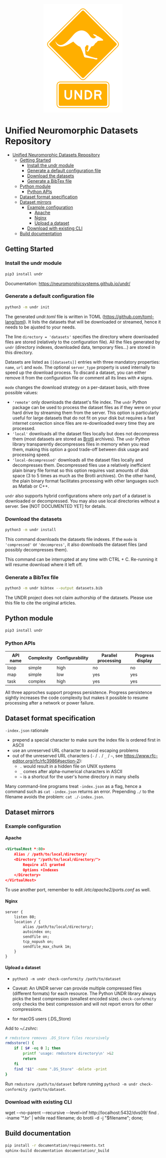<p align="center">
    <img src="https://raw.githubusercontent.com/neuromorphicsystems/undr/main/undr.png" width="256">
</p>

# Unified Neuromorphic Datasets Repository

- [Unified Neuromorphic Datasets Repository](#unified-neuromorphic-datasets-repository)
    - [Getting Started](#getting-started)
        - [Install the undr module](#install-the-undr-module)
        - [Generate a default configuration file](#generate-a-default-configuration-file)
        - [Download the datasets](#download-the-datasets)
        - [Generate a BibTex file](#generate-a-bibtex-file)
    - [Python module](#python-module)
        - [Python APIs](#python-apis)
    - [Dataset format specification](#dataset-format-specification)
    - [Dataset mirrors](#dataset-mirrors)
        - [Example configuration](#example-configuration)
            - [Apache](#apache)
            - [Nginx](#nginx)
            - [Upload a dataset](#upload-a-dataset)
        - [Download with existing CLI](#download-with-existing-cli)
    - [Build documentation](#build-documentation)

## Getting Started

### Install the undr module

```sh
pip3 install undr
```

Documentation: https://neuromorphicsystems.github.io/undr/

### Generate a default configuration file

```sh
python3 -m undr init
```

The generated _undr.toml_ file is written in TOML (https://github.com/toml-lang/toml). It lists the datasets that will be downloaded or streamed, hence it needs to be ajusted to your needs.

The line `directory = 'datasets'` specifies the directory where downloaded files are stored (relatively to the configuration file). All the files generated by `undr` (directory indexes, downloaded data, temporary files...) are stored in this directory.

Datasets are listed as `[[datasets]]` entries with three mandatory properties: `name`, `url` and `mode`. The optional `server_type` property is used internally to speed up the download process. To discard a dataset, you can either remove it from the configuration file or comment all its lines with `#` signs.

`mode` changes the download strategy on a per-dataset basis, with three possible values:

-   `'remote'` only downloads the dataset's file index. The `undr` Python package can be used to process the dataset files as if they were on your hard drive by streaming them from the server. This option is particularly useful for large datasets that do not fit on your disk but requires a fast internet connection since files are re-downloaded every time they are processed.
-   `'local'` downloads all the dataset files locally but does not decompress them (most datasets are stored as [Brotli](https://github.com/google/brotli/) archives). The `undr` Python library transparently decompresses files in memory when you read them, making this option a good trade-off between disk usage and processing speed.
-   `'local-decompressed'` downloads all the dataset files locally and decompresses them. Decompressed files use a relatively inefficient plain binary file format so this option requires vast amounts of disk space (3 to 5 times as much as the Brotli archives). On the other hand, the plain binary format facilitates processing with other languages such as Matlab or C++.

`undr` also supports hybrid configurations where only part of a dataset is downloaded or decompressed. You may also use local directories without a server. See [NOT DOCUMENTED YET] for details.

### Download the datasets

```sh
python3 -m undr install
```

This command downloads the datasets file indexes. If the `mode` is `'compressed'` or `'decompress'`, it also downloads the dataset files (and possibly decompresses them).

This command can be interrupted at any time with CTRL + C. Re-running it will resume download where it left off.

### Generate a BibTex file

```sh
python3 -m undr bibtex --output datasets.bib
```

The UNDR project does not claim authorship of the datasets. Please use this file to cite the origiinal articles.

## Python module

```sh
pip3 install undr
```

### Python APIs

| API name | Complexity | Configurability | Parallel processing | Progress display |
| -------- | ---------- | --------------- | ------------------- | ---------------- |
| loop     | simple     | high            | no                  | no               |
| map      | simple     | low             | yes                 | yes              |
| task     | complex    | high            | yes                 | yes              |

All three approches support progress persistence. Progress persistence sightly increases the code complexity but makes it possible to resume processing after a network or power failure.

## Dataset format specification

`-index.json` rationale

-   prepend a special character to make sure the index file is ordered first in ASCII
-   use an unreserved URL character to avoid escaping problems
-   out of the unreserved URL characters (`-` / `.` / `_` / `~`, see https://www.rfc-editor.org/rfc/rfc3986#section-2):
    -   `.` would result in a hidden file on UNIX systems
    -   `_` comes after alpha-numerical characters in ASCII
    -   `~` is a shortcut for the user's home directory in many shells

Many command-line programs treat `-index.json` as a flag, hence a command such as `cat -index.json` returns an error. Prepending `./` to the filename avoids the problem: `cat ./-index.json`.

## Dataset mirrors

### Example configuration

#### Apache

```xml
<VirtualHost *:80>
    Alias / /path/to/local/directory/
    <Directory "/path/to/local/directory/">
        Require all granted
        Options +Indexes
    </Directory>
</VirtualHost>
```

To use another port, remember to edit _/etc/apache2/ports.conf_ as well.

#### Nginx

```nginx
server {
    listen 80;
    location / {
        alias /path/to/local/directory/;
        autoindex on;
        sendfile on;
        tcp_nopush on;
        sendfile_max_chunk 1m;
    }
}
```

#### Upload a dataset

-   `python3 -m undr check-conformity /path/to/dataset`

-   Caveat: An UNDR server can provide multiple compressed files (different formats) for each resource. The Python UNDR library always picks the best compression (smallest encoded size). `check-conformity` only checks the best compression and will not report errors for other compressions.

-   for macOS users (.DS_Store)

Add to _~/.zshrc_:

```sh
# rmdsstore removes .DS_Store files recursively
rmdsstore() {
    if [ $# -eq 0 ]; then
        printf 'usage: rmdsstore directory\n' >&2
        return
    fi
    find "$1" -name ".DS_Store" -delete -print
}
```

Run `rmdsstore /path/to/dataset` before running `python3 -m undr check-conformity /path/to/dataset`.

### Download with existing CLI

wget --no-parent --recursive --level=inf http://localhost:5432/dvs09/
find . -iname '\*.br' | while read filename; do brotli -d -j "$filename"; done;

## Build documentation

```sh
pip install -r documentation/requirements.txt
sphinx-build documentation documentation/_build
```

